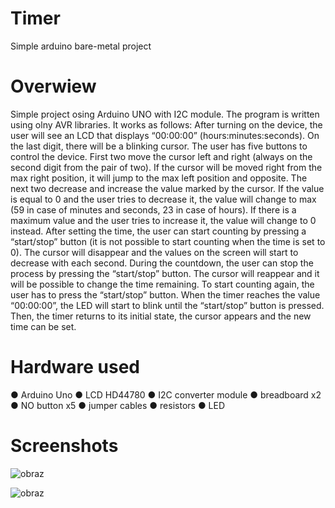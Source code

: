 # Timer
Simple arduino bare-metal project

# Overwiew

Simple project osing Arduino UNO with I2C module. The program is written using olny AVR libraries. It works as follows:
After turning on the device, the user will see an LCD that displays “00:00:00”
(hours:minutes:seconds). On the last digit, there will be a blinking cursor.
The user has five buttons to control the device. First two move the cursor left and right
(always on the second digit from the pair of two). If the cursor will be moved right from the
max right position, it will jump to the max left position and opposite. The next two decrease
and increase the value marked by the cursor. If the value is equal to 0 and the user tries to
decrease it, the value will change to max (59 in case of minutes and seconds, 23 in case of
hours). If there is a maximum value and the user tries to increase it, the value will change to
0 instead.
After setting the time, the user can start counting by pressing a “start/stop” button (it is not
possible to start counting when the time is set to 0). The cursor will disappear and the values
on the screen will start to decrease with each second. During the countdown, the user can
stop the process by pressing the “start/stop” button. The cursor will reappear and it will be
possible to change the time remaining. To start counting again, the user has to press the
“start/stop” button.
When the timer reaches the value “00:00:00”, the LED will start to blink until the “start/stop”
button is pressed. Then, the timer returns to its initial state, the cursor appears and the new
time can be set.

# Hardware used

● Arduino Uno
● LCD HD44780
● I2C converter module
● breadboard x2
● NO button x5
● jumper cables
● resistors
● LED


# Screenshots

![obraz](https://user-images.githubusercontent.com/106124763/170385480-d648011c-b45b-4731-8142-bfa0bdf16f71.png)

![obraz](https://user-images.githubusercontent.com/106124763/170385503-da5f7faf-c588-4ef8-b034-9de4e57db60b.png)


